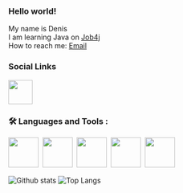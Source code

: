 <h3>Hello world!</h3> 

My name is Denis <br>
I am learning Java on [Job4j](https://job4j.ru/) <br>
How to reach me: [Email](mailto:dlazykin856@gmail.com) <br>

### Social Links
[<img height="48" src="https://img.icons8.com/color/64/telegram-app--v1.png" width="48"/>](https://t.me/slimdenchi) <br> 

### 🛠️ Languages and Tools :
<div>
<img height="60" src="https://cdn.jsdelivr.net/gh/devicons/devicon/icons/java/java-original-wordmark.svg" width="60"/>&nbsp;
<img height="60" src="https://cdn.jsdelivr.net/gh/devicons/devicon/icons/postgresql/postgresql-original-wordmark.svg" width="60"/>&nbsp;
<img height="60" src="https://cdn.jsdelivr.net/gh/devicons/devicon/icons/spring/spring-original-wordmark.svg" width="60"/>&nbsp;
<img height="60" src="https://cdn.jsdelivr.net/gh/devicons/devicon/icons/bootstrap/bootstrap-original-wordmark.svg" width="60"/>&nbsp;
<img height="60" src="https://cdn.jsdelivr.net/gh/devicons/devicon/icons/git/git-plain.svg" width="60"/>&nbsp;
</div>


![Github stats](https://github-readme-stats.vercel.app/api?username=itlazykin&hide=stars) 
![Top Langs](https://github-readme-stats.vercel.app/api/top-langs/?username=itlazykin&layout=compact) <br>
